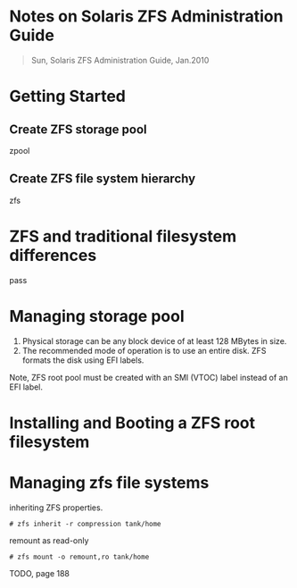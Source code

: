 Notes on Solaris ZFS Administration Guide
===

> Sun, Solaris ZFS Administration Guide, Jan.2010  

# Getting Started

## Create ZFS storage pool

zpool

## Create ZFS file system hierarchy

zfs

# ZFS and traditional filesystem differences

pass

# Managing storage pool

1. Physical storage can be any block device of at least 128 MBytes in size.  
2. The recommended mode of operation is to use an entire disk. ZFS formats the disk using EFI labels.  

Note, ZFS root pool must be created with an SMI (VTOC) label instead of an EFI label.  

# Installing and Booting a ZFS root filesystem

# Managing zfs file systems

inheriting ZFS properties.
```
# zfs inherit -r compression tank/home
```

remount as read-only
```
# zfs mount -o remount,ro tank/home
```

TODO, page 188
